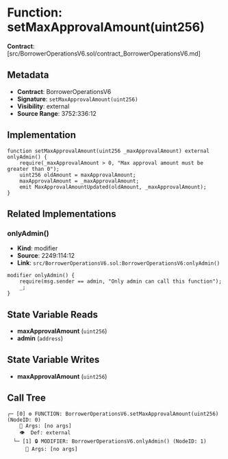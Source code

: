 # Function: setMaxApprovalAmount(uint256)

**Contract**: [src/BorrowerOperationsV6.sol/contract_BorrowerOperationsV6.md]

## Metadata

- **Contract**: BorrowerOperationsV6
- **Signature**: `setMaxApprovalAmount(uint256)`
- **Visibility**: external
- **Source Range**: 3752:336:12

## Implementation

```solidity
function setMaxApprovalAmount(uint256 _maxApprovalAmount) external onlyAdmin() {
    require(_maxApprovalAmount > 0, "Max approval amount must be greater than 0");
    uint256 oldAmount = maxApprovalAmount;
    maxApprovalAmount = _maxApprovalAmount;
    emit MaxApprovalAmountUpdated(oldAmount, _maxApprovalAmount);
}
```

## Related Implementations

### onlyAdmin()

- **Kind**: modifier
- **Source**: 2249:114:12
- **Link**: `src/BorrowerOperationsV6.sol:BorrowerOperationsV6:onlyAdmin()`

```solidity
modifier onlyAdmin() {
    require(msg.sender == admin, "Only admin can call this function");
    _;
}
```

## State Variable Reads

- **maxApprovalAmount** (`uint256`)
- **admin** (`address`)

## State Variable Writes

- **maxApprovalAmount** (`uint256`)

## Call Tree

```
┌─ [0] ⚙️ FUNCTION: BorrowerOperationsV6.setMaxApprovalAmount(uint256) (NodeID: 0)
    💬 Args: [no args]
    👁️  Def: external
  └─ [1] 🔒 MODIFIER: BorrowerOperationsV6.onlyAdmin() (NodeID: 1)
      💬 Args: [no args]
```
